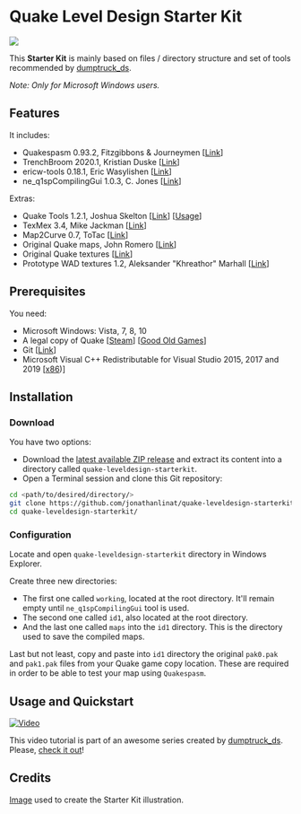 # Quake Level Design Starter Kit

![](https://image.ibb.co/cofyte/quakeleveldesignstarterkit_logo.png)

This **Starter Kit** is mainly based on files / directory structure and set of tools recommended by [dumptruck_ds](https://twitter.com/david_spell).

_Note: Only for Microsoft Windows users._

## Features

It includes:

* Quakespasm 0.93.2, Fitzgibbons & Journeymen [[Link](http://www.quakespasm.sourceforge.net)]
* TrenchBroom 2020.1, Kristian Duske [[Link](http://kristianduske.com/trenchbroom)]
* ericw-tools 0.18.1, Eric Wasylishen [[Link](https://ericwa.github.io/ericw-tools)]
* ne_q1spCompilingGui 1.0.3, C. Jones [[Link](https://shoresofnis.wordpress.com/utilities/ne_q1spcompilinggui)]

Extras:

* Quake Tools 1.2.1, Joshua Skelton [[Link](https://joshua.itch.io/quake-tools)] [[Usage](https://www.youtube.com/watch?v=zJ0RX62VYaA)]
* TexMex 3.4, Mike Jackman [[Link](https://quakewiki.org/wiki/TexMex)]
* Map2Curve 0.7, ToTac [[Link](http://gibshooter.com/map2curve)]
* Original Quake maps, John Romero [[Link](https://rome.ro/news/2016/2/14/quake-map-sources-released)]
* Original Quake textures [[Link](https://www.quaddicted.com)]
* Prototype WAD textures 1.2, Aleksander "Khreathor" Marhall [[Link](http://khreathor.xyz/site/prototype)]

## Prerequisites

You need:

* Microsoft Windows: Vista, 7, 8, 10
* A legal copy of Quake [[Steam](https://store.steampowered.com/app/2310)] [[Good Old Games](https://www.gog.com/game/quake_the_offering)]
* Git [[Link](https://git-scm.com/)]
* Microsoft Visual C++ Redistributable for Visual Studio 2015, 2017 and 2019 [[x86](https://aka.ms/vs/16/release/vc_redist.x86.exe))]

## Installation

### Download

You have two options:

* Download the [latest available ZIP release](https://github.com/jonathanlinat/quake-leveldesign-starterkit/releases) and extract its content into a directory called `quake-leveldesign-starterkit`.
* Open a Terminal session and clone this Git repository:

```bash
cd <path/to/desired/directory/>
git clone https://github.com/jonathanlinat/quake-leveldesign-starterkit.git
cd quake-leveldesign-starterkit/
```

### Configuration

Locate and open `quake-leveldesign-starterkit` directory in Windows Explorer.

Create three new directories:

* The first one called `working`, located at the root directory. It'll remain empty until `ne_q1spCompilingGui` tool is used.
* The second one called `id1`, also located at the root directory.
* And the last one called `maps` into the `id1` directory. This is the directory used to save the compiled maps.

Last but not least, copy and paste into `id1` directory the original `pak0.pak` and `pak1.pak` files from your Quake game copy location. These are required in order to be able to test your map using `Quakespasm`.

## Usage and Quickstart

[![Video](http://img.youtube.com/vi/gONePWocbqA/0.jpg)](http://www.youtube.com/watch?v=gONePWocbqA)

This video tutorial is part of an awesome series created by [dumptruck_ds](https://twitter.com/david_spell). Please, [check it out](https://www.youtube.com/playlist?list=PLgDKRPte5Y0AZ_K_PZbWbgBAEt5xf74aE)!

## Credits

[Image](https://i.imgur.com/p0E4SuR.png) used to create the Starter Kit illustration.
